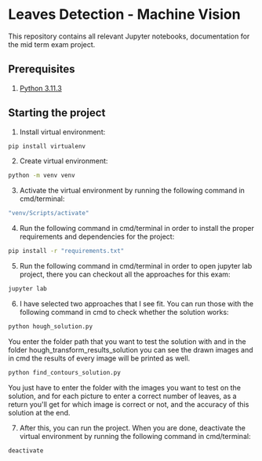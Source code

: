 # Leaves Detection - Machine Vision

This repository contains all relevant Jupyter notebooks, documentation for the mid term exam project.

## Prerequisites
1. [Python 3.11.3](https://www.python.org/downloads/release/python-3113/)

## Starting the project
1. Install virtual environment:

```bash
pip install virtualenv
```
2. Create virtual environment:
```bash
python -m venv venv
```
3. Activate the virtual environment by running the following command in cmd/terminal:
```bash
"venv/Scripts/activate"
```
4. Run the following command in cmd/terminal in order to install the proper requirements and dependencies for the project:
```bash
pip install -r "requirements.txt"
```
5. Run the following command in cmd/terminal in order to open jupyter lab project, there you can checkout all the approaches for this exam:
```bash
jupyter lab
```
6. I have selected two approaches that I see fit. You can run those with the following command in cmd to check whether the solution works:
```bash
python hough_solution.py
```
You enter the folder path that you want to test the solution with and in the folder hough_transform_results_solution you can see the drawn images and in cmd the results of every image will be printed as well.
```bash
python find_contours_solution.py
```
You just have to enter the folder with the images you want to test on the solution, and for each picture to enter a correct number of leaves, as a return you'll get for which image is correct or not, and the accuracy of this solution at the end.

7. After this, you can run the project. When you are done, deactivate the virtual environment by running the following command in cmd/terminal:
```bash
deactivate
```